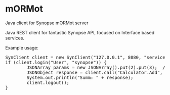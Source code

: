 # mORMot
Java client for Synopse mORMot server

Java REST client for fantastic Synopse API, focused on Interface based services.


Example usage:
<pre>
SynClient client = new SynClient("127.0.0.1", 8080, "service", false);
if (client.login("User", "synopse")) {
        JSONArray params = new JSONArray().put(2).put(3);  // Add(2, 3)
        JSONObject response = client.call("Calculator.Add", params);
        System.out.println("Summ: " + response);
        client.logout();
}
</pre>
